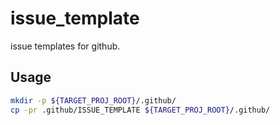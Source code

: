 # issue_template
issue templates for github.

## Usage

```sh
mkdir -p ${TARGET_PROJ_ROOT}/.github/
cp -pr .github/ISSUE_TEMPLATE ${TARGET_PROJ_ROOT}/.github/
```
